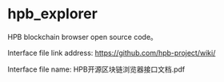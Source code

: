# hpb_explorer
HPB blockchain browser open source code。

Interface file link address: https://github.com/hpb-project/wiki/

Interface file name: HPB开源区块链浏览器接口文档.pdf

